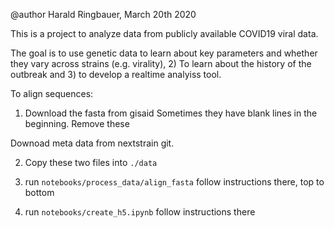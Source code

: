@author Harald Ringbauer,  March 20th 2020

This is a project to analyze data from publicly available COVID19 viral data.

The goal is to use genetic data to learn about key parameters and whether they vary across strains (e.g. virality), 2) To learn about the history of the outbreak and 3) to develop a realtime analyiss tool.

To align sequences:
1) Download the fasta from gisaid
Sometimes they have blank lines in the beginning. Remove these

Downoad meta data from nextstrain git. 

2) Copy these two files into `./data`

3) run `notebooks/process_data/align_fasta`
follow instructions there, top to bottom

4) run `notebooks/create_h5.ipynb`
follow instructions there